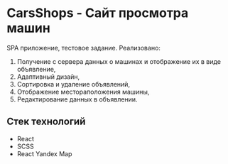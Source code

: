 # CarsShops - Сайт просмотра машин

SPA приложение, тестовое задание. Реализовано:

1. Получение с сервера данных о машинах и отображение их в виде объявление,
2. Адаптивный дизайн,
3. Сортировка и удаление объявлений,
4. Отображение местораположения машины,
5. Редактирование данных в объявлении.

## Стек технологий

- React
- SCSS
- React Yandex Map

